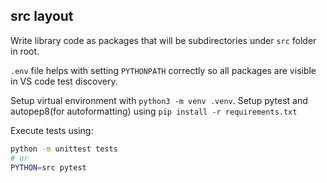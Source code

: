 ## src layout

Write library code as packages that will be subdirectories under `src` folder in root.

`.env` file helps with setting `PYTHONPATH` correctly so all packages are visible in VS code test discovery.

Setup virtual environment with `python3 -m venv .venv`.
Setup pytest and autopep8(for autoformatting) using `pip install -r requirements.txt`

Execute tests using:
```bash
python -m unittest tests
# or
PYTHON=src pytest
```